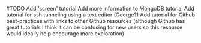 #TODO
Add 'screen' tutorial
Add more information to MongoDB tutorial
Add tutorial for ssh tunneling using a text editor (George?)
Add tutorial for Github best-practices with links to other Github resources 
(although Github has great tutorials I think it can be confusing for new users so this resource would ideally help encourage more exploration)

